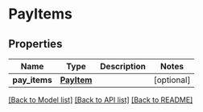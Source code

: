 # PayItems

## Properties
Name | Type | Description | Notes
------------ | ------------- | ------------- | -------------
**pay_items** | [**PayItem**](PayItem.md) |  | [optional] 

[[Back to Model list]](../README.md#documentation-for-models) [[Back to API list]](../README.md#documentation-for-api-endpoints) [[Back to README]](../README.md)


